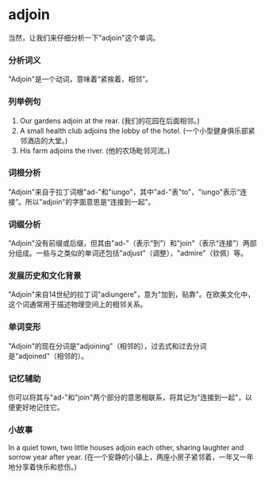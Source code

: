 # adjoin

当然，让我们来仔细分析一下"adjoin"这个单词。

  

### 分析词义

  

"Adjoin"是一个动词，意味着“紧挨着，相邻”。

  

### 列举例句

  

1.  Our gardens adjoin at the rear. (我们的花园在后面相邻。)
2.  A small health club adjoins the lobby of the hotel. (一个小型健身俱乐部紧邻酒店的大堂。)
3.  His farm adjoins the river. (他的农场毗邻河流。)

  

### 词根分析

  

"Adjoin"来自于拉丁词根"ad-"和"iungo"，其中"ad-"表"to"，"iungo"表示“连接”。所以"adjoin"的字面意思是“连接到一起”。

  

### 词缀分析

  

"Adjoin"没有前缀或后缀，但其由"ad-"（表示“到”）和"join"（表示“连接”）两部分组成。一些与之类似的单词还包括"adjust"（调整），"admire"（钦佩）等。

  

### 发展历史和文化背景

  

"Adjoin"来自14世纪的拉丁词"adiungere"，意为"加到，贴靠"。在欧美文化中，这个词通常用于描述物理空间上的相邻关系。

  

### 单词变形

  

"Adjoin"的现在分词是"adjoining"（相邻的），过去式和过去分词是"adjoined"（相邻的）。

  

### 记忆辅助

  

你可以将其与"ad-"和"join"两个部分的意思相联系，将其记为"连接到一起"，以便更好地记住它。

  

### 小故事

  

In a quiet town, two little houses adjoin each other, sharing laughter and sorrow year after year. (在一个安静的小镇上，两座小房子紧邻着，一年又一年地分享着快乐和悲伤。)
